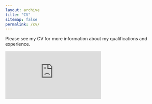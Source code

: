 ```yaml
---
layout: archive
title: "CV"
sitemap: false
permalink: /cv/
---
```


Please see my CV for more information about my qualifications and experience.

<embed src="https://samuellado.github.io/files/CV_SL_eng.pdf" type="application/pdf" />
